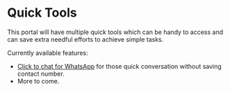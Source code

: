 # Quick Tools

This portal will have multiple quick tools which can be handy to access and can save extra needful efforts to achieve simple tasks.

Currently available features:

- [Click to chat for WhatsApp](https://faq.whatsapp.com/5913398998672934) for those quick conversation without saving contact number.
- More to come.
